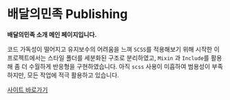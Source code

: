 # 배달의민족  Publishing

**배달의민족 소개 메인 페이지입니다.** 

코드 가독성이 떨어지고 유지보수의 어려움을 느껴
`SCSS`를 적용해보기 위해 시작한 이 프로젝트에서는 스타일 폴더를 세분화된 구조로 분리하였고,
`Mixin` 과 `Include`를 활용해 좀 더 수월하게 반응형을 구현하였습니다.
아직 `scss` 사용이 미흡하여 범용성이 부족하지만, 
모든 작업에 적극 활용하고 있습니다.

<a href='https://inyeob.com/baemin/'>사이트 바로가기</a> 
